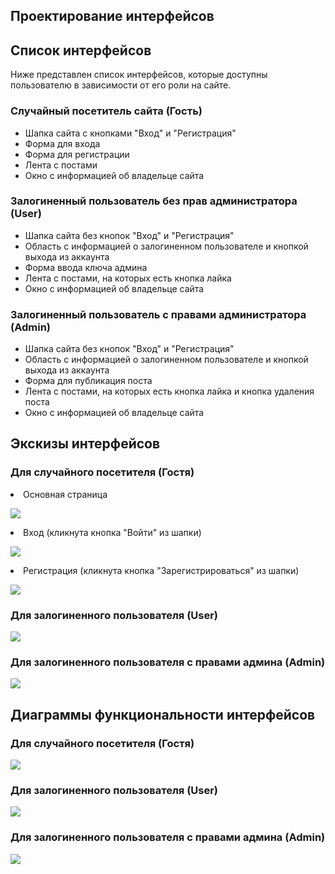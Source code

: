 ## Проектирование интерфейсов
## Список интерфейсов
Ниже представлен список интерфейсов, которые доступны пользователю в зависимости от его роли на сайте.
### Случайный посетитель сайта (Гость)
<ul>
    <li>Шапка сайта с кнопками "Вход" и "Регистрация"</li>
    <li>Форма для входа</li>
    <li>Форма для регистрации</li>
    <li>Лента с постами</li>
    <li>Окно с информацией об владельце сайта</li>
</ul>

### Залогиненный пользователь без прав администратора (User)
<ul>
    <li>Шапка сайта без кнопок "Вход" и "Регистрация"</li>
    <li>Область с информацией о залогиненном пользователе и кнопкой выхода из аккаунта</li>
    <li>Форма ввода ключа админа</li>
    <li>Лента с постами, на которых есть кнопка лайка</li>
    <li>Окно с информацией об владельце сайта</li>
</ul>

### Залогиненный пользователь с правами администратора (Admin)
<ul>
    <li>Шапка сайта без кнопок "Вход" и "Регистрация"</li>
    <li>Область с информацией о залогиненном пользователе и кнопкой выхода из аккаунта</li>
    <li>Форма для публикация поста</li>
    <li>Лента с постами, на которых есть кнопка лайка и кнопка удаления поста</li>
    <li>Окно с информацией об владельце сайта</li>
</ul>

## Экскизы интерфейсов
### Для случайного посетителя (Гостя)
<li>Основная страница</li>

![](pictures/guest1.png)
<li>Вход (кликнута кнопка "Войти" из шапки)</li>

![](pictures/guest2.png)
<li>Регистрация (кликнута кнопка "Зарегистрироваться" из шапки)</li>

![](pictures/guest3.png)

### Для залогиненного пользователя (User)
![](pictures/user.png)

### Для залогиненного пользователя с правами админа (Admin)
![](pictures/admin.png)

## Диаграммы функциональности интерфейсов
### Для случайного посетителя (Гостя)
![](pictures/guest.diargram.png)
### Для залогиненного пользователя (User)
![](pictures/user.drawio.png)

### Для залогиненного пользователя с правами админа (Admin)
![](pictures/admin.diagram.png)

